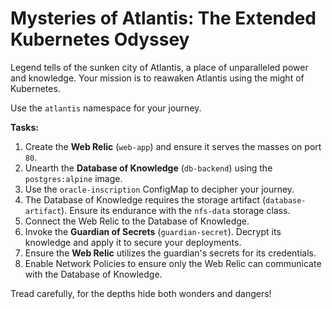 # **Mysteries of Atlantis: The Extended Kubernetes Odyssey**

Legend tells of the sunken city of Atlantis, a place of unparalleled power and knowledge. Your mission is to reawaken Atlantis using the might of Kubernetes.

Use the `atlantis` namespace for your journey.

**Tasks:**
1. Create the **Web Relic** (`web-app`) and ensure it serves the masses on port `80`.
2. Unearth the **Database of Knowledge** (`db-backend`) using the `postgres:alpine` image.
3. Use the `oracle-inscription` ConfigMap to decipher your journey.
4. The Database of Knowledge requires the storage artifact (`database-artifact`). Ensure its endurance with the `nfs-data` storage class.
5. Connect the Web Relic to the Database of Knowledge.
6. Invoke the **Guardian of Secrets** (`guardian-secret`). Decrypt its knowledge and apply it to secure your deployments.
7. Ensure the **Web Relic** utilizes the guardian's secrets for its credentials.
8. Enable Network Policies to ensure only the Web Relic can communicate with the Database of Knowledge.

Tread carefully, for the depths hide both wonders and dangers!
